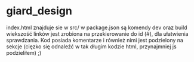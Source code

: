 # giard_design
index.html znajduje sie w src/
w package.json są komendy dev oraz build
wiekszość linków jest zrobiona na przekierowanie do id (#), dla ułatwienia sprawdzania. Kod posiada komentarze i również nimi jest podzielony na sekcje (cięzko się odnaleźć w tak długim kodzie html, przynajmniej js podzieliłem) ;) 
